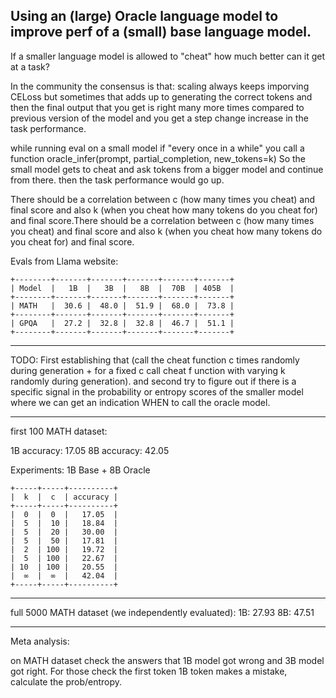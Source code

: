 ## Using an (large) Oracle language model to improve perf of a (small) base language model.

If a smaller language model is allowed to "cheat" how much better can it get at a task?


In the community the consensus is that: scaling always keeps imporving CELoss but sometimes that adds up to generating the correct tokens and then the final output that you get is right many more times compared to previous version of the model and you get a step change increase in the task performance.

while running eval on a small model if "every once in a while" you call a function oracle_infer(prompt, partial_completion, new_tokens=k) So the small model gets to cheat and ask tokens from a bigger model and continue from there. then the task performance would go up. 

There should be a correlation between c (how many times you cheat) and final score and also k (when you cheat how many tokens do you cheat for) and final score.There should be a correlation between c (how many times you cheat) and final score and also k (when you cheat how many tokens do you cheat for) and final score. 


Evals from Llama website:
```
+--------+-------+-------+-------+-------+-------+
| Model  |   1B  |   3B  |   8B  |  70B  | 405B  |
+--------+-------+-------+-------+-------+-------+
| MATH   |  30.6 |  48.0 |  51.9 |  68.0 |  73.8 |
+--------+-------+-------+-------+-------+-------+
| GPQA   |  27.2 |  32.8 |  32.8 |  46.7 |  51.1 |
+--------+-------+-------+-------+-------+-------+
```
___________

TODO: First establishing that (call the cheat function c times randomly during generation + for a fixed c call cheat f unction with varying k randomly during generation). and second try to figure out if there is a specific signal in the probability or entropy scores of the smaller model where we can get an indication WHEN to call the oracle model.

__________
first 100 MATH dataset:

1B accuracy: 17.05
8B accuracy: 42.05


Experiments: 
1B Base + 8B Oracle
```
+-----+-----+----------+
|  k  |  c  | accuracy |
+-----+-----+----------+
|  0  |  0  |   17.05  |
|  5  |  10 |   18.84  |
|  5  |  20 |   30.00  |
|  5  |  50 |   17.81  |
|  2  | 100 |   19.72  | 
|  5  | 100 |   22.67  | 
| 10  | 100 |   20.55  | 
|  ∞  |  ∞  |   42.04  | 
+-----+-----+----------+
```
______________


full 5000 MATH dataset (we independently evaluated):
1B: 27.93 
8B: 47.51



_____________________

Meta analysis:

on MATH dataset check the answers that 1B model got wrong and 3B model got right. For those check the first token 1B token makes a mistake, 
calculate the prob/entropy. 

